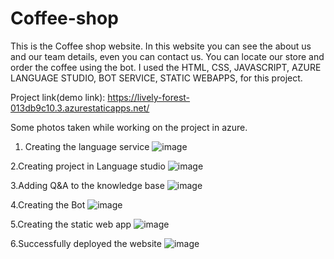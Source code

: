 # Coffee-shop
This is the Coffee shop website. In this website you can see the about us and our team details, even you can contact us.
You can locate our store and order the coffee using the bot.
I used the HTML, CSS, JAVASCRIPT, AZURE LANGUAGE STUDIO, BOT SERVICE, STATIC WEBAPPS,  for this project.

Project link(demo link): https://lively-forest-013db9c10.3.azurestaticapps.net/

Some photos taken while working on the project in azure.

1. Creating the language service
![image](https://github.com/vanitha1742/Coffee-shop/assets/107920568/32be9c65-87ee-44e7-b2f4-0f9dba139cde)

2.Creating project in Language studio
![image](https://github.com/vanitha1742/Coffee-shop/assets/107920568/cfcbdc07-9a69-4941-a8a5-5e450c95fbc3)

3.Adding Q&A to the knowledge base
![image](https://github.com/vanitha1742/Coffee-shop/assets/107920568/f199c599-5518-436c-a085-f50f2a991adc)

4.Creating the Bot 
![image](https://github.com/vanitha1742/Coffee-shop/assets/107920568/6dbc0d4a-3c8b-4ed0-886f-ba198758022f)

5.Creating the static web app
![image](https://github.com/vanitha1742/Coffee-shop/assets/107920568/2d85e347-a828-4bce-90fc-6042a1ee7498)

6.Successfully deployed the website
![image](https://github.com/vanitha1742/Coffee-shop/assets/107920568/7629e2b3-d4bd-4fbb-90e1-766193a71d70)
